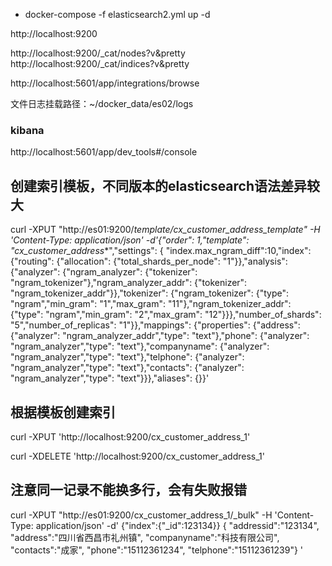 
- docker-compose -f elasticsearch2.yml  up -d


http://localhost:9200

http://localhost:9200/_cat/nodes?v&pretty
http://localhost:9200/_cat/indices?v&pretty

http://localhost:5601/app/integrations/browse


文件日志挂载路径：~/docker_data/es02/logs



### kibana

http://localhost:5601/app/dev_tools#/console

## 创建索引模板，不同版本的elasticsearch语法差异较大
curl -XPUT "http://es01:9200/_template/cx_customer_address_template" -H 'Content-Type: application/json' -d'{"order": 1,"template": "cx_customer_address_*","settings": {   "index.max_ngram_diff":10,"index": {"routing": {"allocation": {"total_shards_per_node": "1"}},"analysis": {"analyzer": {"ngram_analyzer": {"tokenizer": "ngram_tokenizer"},"ngram_analyzer_addr": {"tokenizer": "ngram_tokenizer_addr"}},"tokenizer": {"ngram_tokenizer": {"type": "ngram","min_gram": "1","max_gram": "11"},"ngram_tokenizer_addr": {"type": "ngram","min_gram": "2","max_gram": "12"}}},"number_of_shards": "5","number_of_replicas": "1"}},"mappings": {"properties": {"address": {"analyzer": "ngram_analyzer_addr","type": "text"},"phone": {"analyzer": "ngram_analyzer","type": "text"},"companyname": {"analyzer": "ngram_analyzer","type": "text"},"telphone": {"analyzer": "ngram_analyzer","type": "text"},"contacts": {"analyzer": "ngram_analyzer","type": "text"}}},"aliases": {}}'

## 根据模板创建索引
curl -XPUT 'http://localhost:9200/cx_customer_address_1'

curl -XDELETE 'http://localhost:9200/cx_customer_address_1'

## 注意同一记录不能换多行，会有失败报错
curl -XPUT "http://es01:9200/cx_customer_address_1/_bulk" -H 'Content-Type: application/json' -d'
{"index":{"_id":123134}}
{	"addressid":"123134",	"address":"四川省西昌市礼州镇",	"companyname":"科技有限公司",	"contacts":"成家",	"phone":"15112361234",	"telphone":"15112361239"}
'